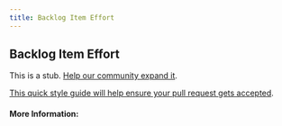 ```yaml
---
title: Backlog Item Effort
---
```


## Backlog Item Effort

This is a stub. [Help our community expand it](https://github.com/freecodecamp/guides/tree/master/src/pages/articles/agile/backlog-item-effort/index.md).

[This quick style guide will help ensure your pull request gets accepted](https://github.com/freeCodeCamp/guides/blob/master/README.md).

<!-- The article goes here, in GitHub-flavored Markdown. Feel free to add YouTube videos, images, and CodePen/JSBin embeds  -->

#### More Information:
<!-- Please add any articles you think might be helpful to read before writing the article -->


